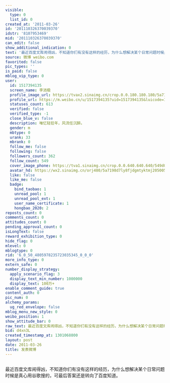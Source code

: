 ```yaml
---
visible:
  type: 0
  list_id: 0
created_at: '2011-03-26'
id: '201110326370039370'
idstr: '8107953469'
mid: '201110326370039370'
can_edit: false
show_additional_indication: 0
text: '最近百度文库闹得凶，不知道你们有没有这样的经历，为什么想解决某个日常问题时候是真心用谷歌搜的，可最后答案还是转向了百度知道。 '
source: 微博 weibo.com
favorited: false
pic_types: ''
is_paid: false
mblog_vip_type: 0
user:
  id: 1517394135
  screen_name: 李消极
  profile_image_url: https://tvax2.sinaimg.cn/crop.0.0.180.180.180/5a7198d7ly8fjdgmtyktmj20500500so.jpg?KID=imgbed,tva&Expires=1606400155&ssig=nnZFpB3fQv
  profile_url: https://m.weibo.cn/u/1517394135?uid=1517394135&luicode=10000011&lfid=2304131517394135_-_WEIBO_SECOND_PROFILE_WEIBO
  statuses_count: 613
  verified: false
  verified_type: -1
  close_blue_v: false
  description: 唯忆轻狂年，风流任沉醉。
  gender: m
  mbtype: 0
  urank: 33
  mbrank: 0
  follow_me: false
  following: false
  followers_count: 362
  follow_count: 549
  cover_image_phone: https://tva1.sinaimg.cn/crop.0.0.640.640.640/549d0121tw1egm1kjly3jj20hs0hsq4f.jpg
  avatar_hd: https://wx2.sinaimg.cn/orj480/5a7198d7ly8fjdgmtyktmj20500500so.jpg
  like: false
  like_me: false
  badge:
    bind_taobao: 1
    unread_pool: 1
    unread_pool_ext: 1
    user_name_certificate: 1
    hongbao_2020: 2
reposts_count: 0
comments_count: 0
attitudes_count: 0
pending_approval_count: 0
isLongText: false
reward_exhibition_type: 0
hide_flag: 0
mlevel: 0
mblogtype: 0
rid: '6_0_50_4805978235723035345_0_0_0'
more_info_type: 0
extern_safe: 0
number_display_strategy:
  apply_scenario_flag: 3
  display_text_min_number: 1000000
  display_text: 100万+
enable_comment_guide: true
content_auth: 0
pic_num: 0
alchemy_params:
  ug_red_envelope: false
mblog_menu_new_style: 0
weibo_position: 1
show_attitude_bar: 0
raw_text: 最近百度文库闹得凶，不知道你们有没有这样的经历，为什么想解决某个日常问题时候是真心用谷歌搜的，可最后答案还是转向了百度知道。 ​​​
bid: d4xn3L
created_timestamp_at: 1301068800
layout: post
date: 2011-03-26
title: 发表微博
---
```


![]()

最近百度文库闹得凶，不知道你们有没有这样的经历，为什么想解决某个日常问题时候是真心用谷歌搜的，可最后答案还是转向了百度知道。 

